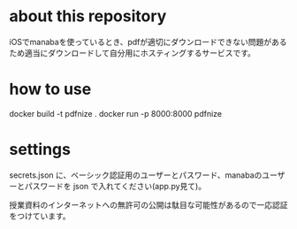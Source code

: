 # about this repository
iOSでmanabaを使っているとき、pdfが適切にダウンロードできない問題があるため適当にダウンロードして自分用にホスティングするサービスです。

# how to use
docker build -t pdfnize .
docker run -p 8000:8000 pdfnize 

# settings
secrets.json に、ベーシック認証用のユーザーとパスワード、manabaのユーザーとパスワードを json で入れてください(app.py見て)。

授業資料のインターネットへの無許可の公開は駄目な可能性があるので一応認証をつけています。

